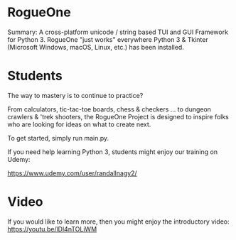 # RogueOne
Summary: A cross-platform unicode / string based TUI and GUI Framework for Python 3. RogueOne "just works" everywhere Python 3 & Tkinter (Microsoft Windows, macOS, Linux, etc.) has been installed.

# Students
The way to mastery is to continue to practice?

From calculators, tic-tac-toe boards, chess & checkers ... to dungeon crawlers & 'trek shooters, the RogueOne Project is designed to inspire folks who are looking for ideas on what to create next.

To get started, simply run main.py. 

If you need help learning Python 3, students might enjoy our training on Udemy:

https://www.udemy.com/user/randallnagy2/


# Video
If you would like to learn more, then you might enjoy the introductory video: https://youtu.be/lDl4nTOLiWM
